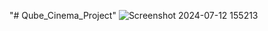 "# Qube_Cinema_Project" 
![Screenshot 2024-07-12 155213](https://github.com/user-attachments/assets/715cf04a-b248-402d-b9ae-d0e7f937ac3b)
